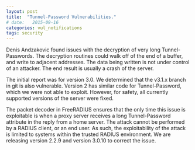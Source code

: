 ```yaml
---
layout: post
title:  "Tunnel-Password Vulnerabilities."
# date:   2015-09-16
categories: vul_notifications
tags: security
---
```


Denis Andzakovic found issues with the decryption of very long Tunnel-Passwords. The decryption routines could walk off of the end of a buffer, and write to adjacent addresses. The data being written is not under control of an attacker. The end result is usually a crash of the server.

The initial report was for version 3.0. We determined that the v3.1.x branch in git is also vulnerable. Version 2 has similar code for Tunnel-Password, which we were not able to exploit. However, for safety, all currently supported versions of the server were fixed.

The packet decoder in FreeRADIUS ensures that the only time this issue is exploitable is when a proxy server receives a long Tunnel-Password attribute in the reply from a home server. The attack cannot be performed by a RADIUS client, or an end user. As such, the exploitability of the attack is limited to systems within the trusted RADIUS environment. We are releasing version 2.2.9 and version 3.0.10 to correct the issue.